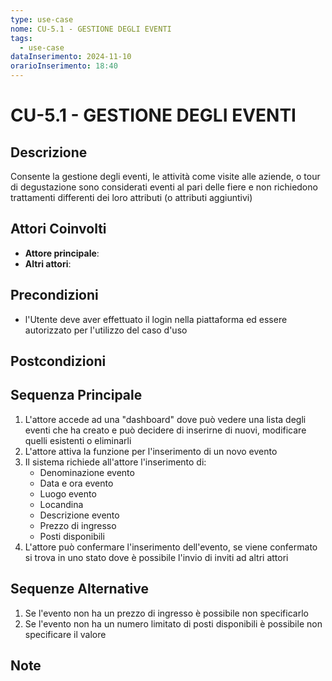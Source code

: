 ```yaml
---
type: use-case
nome: CU-5.1 - GESTIONE DEGLI EVENTI
tags:
  - use-case
dataInserimento: 2024-11-10
orarioInserimento: 18:40
---
```

# CU-5.1 - GESTIONE DEGLI EVENTI

## Descrizione
Consente la gestione degli eventi, le attività come visite alle aziende, o tour di degustazione sono considerati eventi al pari delle fiere e non richiedono trattamenti differenti dei loro attributi (o attributi aggiuntivi)

## Attori Coinvolti
- **Attore principale**:
- **Altri attori**: 

## Precondizioni
- l'Utente deve aver effettuato il login nella piattaforma ed essere autorizzato per l'utilizzo del caso d'uso


## Postcondizioni

## Sequenza Principale
1) L'attore accede ad una "dashboard" dove può vedere una lista degli eventi che ha creato e può decidere di inserirne di nuovi, modificare quelli esistenti o eliminarli
2) L'attore attiva la funzione per l'inserimento di un novo evento
3) Il sistema richiede all'attore l'inserimento di:
	- Denominazione evento
	- Data e ora evento
	- Luogo evento
	- Locandina
	- Descrizione evento
	- Prezzo di ingresso
	- Posti disponibili
4) L'attore può confermare l'inserimento dell'evento, se viene confermato si trova in uno stato dove è possibile l'invio di inviti ad altri attori
## Sequenze Alternative
1) Se l'evento non ha un prezzo di ingresso è possibile non specificarlo
2) Se l'evento non ha un numero limitato di posti disponibili è possibile non specificare il valore
## Note
